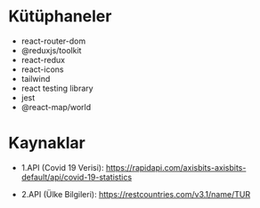# Kütüphaneler

- react-router-dom
- @reduxjs/toolkit
- react-redux
- react-icons
- tailwind
- react testing library
- jest
- @react-map/world

# Kaynaklar

- 1.API (Covid 19 Verisi): https://rapidapi.com/axisbits-axisbits-default/api/covid-19-statistics

- 2.API (Ülke Bilgileri): https://restcountries.com/v3.1/name/TUR
